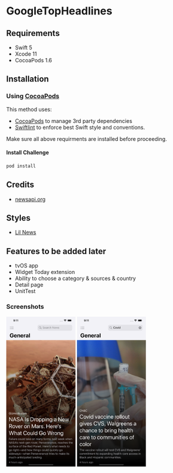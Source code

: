 # GoogleTopHeadlines

## Requirements

- Swift 5
- Xcode 11
- CocoaPods 1.6

## Installation

### Using [CocoaPods](https://cocoapods.org/)

This method uses:

- [CocoaPods](https://cocoapods.org/) to manage 3rd party dependencies
- [Swiftlint](https://github.com/realm/SwiftLint) to enforce best Swift style and conventions.

Make sure all above requirments are installed before proceeding.

#### Install Challenge

```bash
pod install
```

## Credits

- [newsapi.org](https://newsapi.org)

## Styles

- [Lil News](https://lil.software/)

## Features to be added later

- tvOS app
- Widget Today extension
- Ability to choose a category & sources & country
- Detail page
- UnitTest

### Screenshots

<img src=Images/Dashboard.png height=400> <img src=Images/Search.png height=400>
